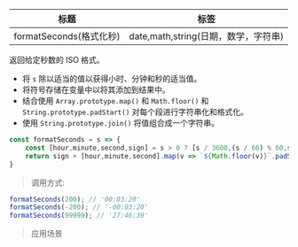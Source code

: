 |  标题   | 标签  |
|  ----  | ----  |
| formatSeconds(格式化秒) | date,math,string(日期，数学，字符串) |

返回给定秒数的 ISO 格式。

* 将 `s` 除以适当的值以获得小时、分钟和秒的适当值。
* 将符号存储在变量中以将其添加到结果中。
* 结合使用 `Array.prototype.map()` 和 `Math.floor()` 和 `String.prototype.padStart()` 对每个段进行字符串化和格式化。
* 使用 `String.prototype.join()` 将值组合成一个字符串。

```js
const formatSeconds = s => {
    const [hour,minute,second,sign] = s > 0 ? [s / 3600,(s / 60) % 60,s % 60,""] : [-s / 3600,(-s / 60) % 60,-s % 60,"-"];
    return sign + [hour,minute,second].map(v => `${Math.floor(v)}`.padStart(2,'0')).join(":");
}
```

> 调用方式:

```js
formatSeconds(200); // '00:03:20'
formatSeconds(-200); // '-00:03:20'
formatSeconds(99999); // '27:46:39'
```

> 应用场景

